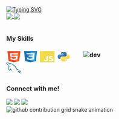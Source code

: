 <div>
  <a href="https://git.io/typing-svg"><img src="https://readme-typing-svg.demolab.com?font=Fira+Code&weight=600&pause=1000&color=9835E8&random=false&width=435&lines=Welcome+to+my+profile!" alt="Typing SVG" /></a>
</div>

<a href="https://github.com/feliperogai/github-readme-stats">
  <img height=150 align="center" src="https://github-readme-stats.vercel.app/api?username=feliperogai&theme=dark" />
</a>
<a href="https://github.com/feliperogai/convoychat">
  <img height=150 align="center" src="https://github-readme-stats.vercel.app/api/top-langs?username=feliperogai&layout=compact&langs_count=8&card_width=320&theme=dark" />
</a>

<div style="display: inline_block"><br>
  <h3>My Skills<h3>
  <img src="https://user-images.githubusercontent.com/70382532/138322189-2db8df52-9dcb-40a0-88a8-c365466bd33d.gif" alt="dev" align="right" width="300px">
  <img align="center" alt="HTML" height="30" width="40" src="https://raw.githubusercontent.com/devicons/devicon/master/icons/html5/html5-original.svg">
  <img align="center" alt="CSS" height="30" width="40" src="https://raw.githubusercontent.com/devicons/devicon/master/icons/css3/css3-original.svg">
  <img align="center" alt="Js" height="30" width="40" src="https://raw.githubusercontent.com/devicons/devicon/master/icons/javascript/javascript-plain.svg">
  <img align="center" alt="Python" height="30" width="40" src="https://raw.githubusercontent.com/devicons/devicon/master/icons/python/python-original.svg">
  <img align="center" alt="MySQL" height="30" width="40" src="https://raw.githubusercontent.com/devicons/devicon/master/icons/mysql/mysql-original.svg">
</div>
  
##
 
<div> 
  <h3>Connect with me!</h3>
  <a href="https://www.linkedin.com/in/feliperogai/" target="_blank"><img src="https://img.shields.io/badge/-LinkedIn-%230077B5?style=for-the-badge&logo=linkedin&logoColor=white" target="_blank"></a>
  <a href="https://instagram.com/feliperogai" target="_blank"><img src="https://img.shields.io/badge/-Instagram-%23E4405F?style=for-the-badge&logo=instagram&logoColor=white" target="_blank"></a>
  <a href = "mailto:feliperogai@hotmailmail.com"><img src="https://img.shields.io/badge/-Email-000?style=for-the-badge&logo=microsoft-outlook&logoColor=007BFF" target="_blank"></a>
</div>

<picture align="center">
  <source media="(prefers-color-scheme: dark)" srcset="https://raw.githubusercontent.com/feliperogai/feliperogai/output/github-contribution-grid-snake-dark.svg">
  <source media="(prefers-color-scheme: light)" srcset="https://raw.githubusercontent.com/feliperogai/feliperogai/output/github-contribution-grid-snake-dark.svg">
  <img align="center" alt="github contribution grid snake animation" src="https://raw.githubusercontent.com/feliperogai/feliperogai/output/github-contribution-grid-snake.svg">
</picture>
